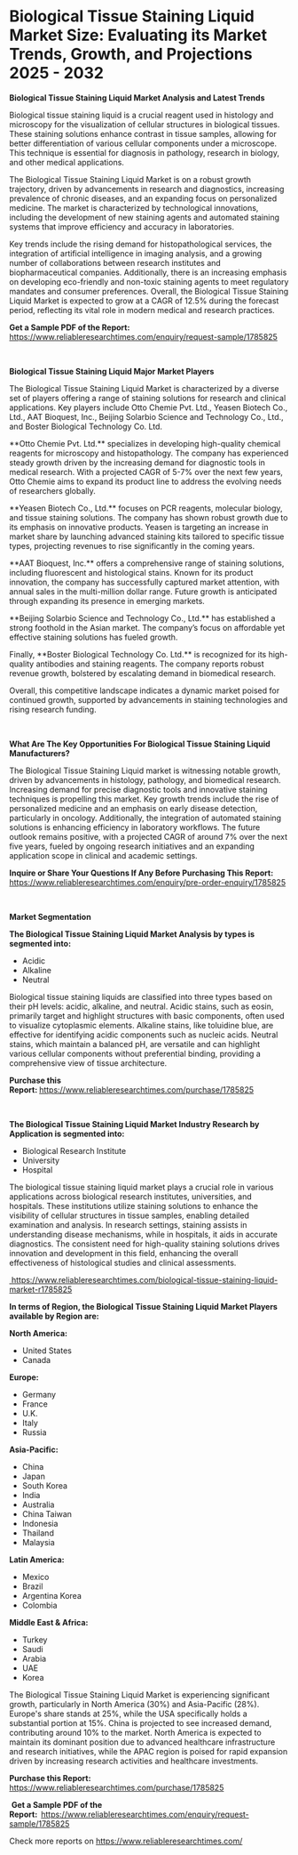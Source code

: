 <p><h1>Biological Tissue Staining Liquid Market Size: Evaluating its Market Trends, Growth, and Projections 2025 - 2032</h1></p><p><strong>Biological Tissue Staining Liquid Market Analysis and Latest Trends</strong></p>
<p><p>Biological tissue staining liquid is a crucial reagent used in histology and microscopy for the visualization of cellular structures in biological tissues. These staining solutions enhance contrast in tissue samples, allowing for better differentiation of various cellular components under a microscope. This technique is essential for diagnosis in pathology, research in biology, and other medical applications.</p><p>The Biological Tissue Staining Liquid Market is on a robust growth trajectory, driven by advancements in research and diagnostics, increasing prevalence of chronic diseases, and an expanding focus on personalized medicine. The market is characterized by technological innovations, including the development of new staining agents and automated staining systems that improve efficiency and accuracy in laboratories.</p><p>Key trends include the rising demand for histopathological services, the integration of artificial intelligence in imaging analysis, and a growing number of collaborations between research institutes and biopharmaceutical companies. Additionally, there is an increasing emphasis on developing eco-friendly and non-toxic staining agents to meet regulatory mandates and consumer preferences. Overall, the Biological Tissue Staining Liquid Market is expected to grow at a CAGR of 12.5% during the forecast period, reflecting its vital role in modern medical and research practices.</p></p>
<p><strong>Get a Sample PDF of the Report:&nbsp;</strong> <a href="https://www.reliableresearchtimes.com/enquiry/request-sample/1785825?utm_campaign=3067&utm_medium=2&utm_source=Github&utm_content=ia&utm_term=25032025&utm_id=biological-tissue-staining-liquid">https://www.reliableresearchtimes.com/enquiry/request-sample/1785825</a></p>
<p>&nbsp;</p>
<p><strong>Biological Tissue Staining Liquid Major Market Players</strong></p>
<p><p>The Biological Tissue Staining Liquid Market is characterized by a diverse set of players offering a range of staining solutions for research and clinical applications. Key players include Otto Chemie Pvt. Ltd., Yeasen Biotech Co., Ltd., AAT Bioquest, Inc., Beijing Solarbio Science and Technology Co., Ltd., and Boster Biological Technology Co. Ltd.</p><p>**Otto Chemie Pvt. Ltd.** specializes in developing high-quality chemical reagents for microscopy and histopathology. The company has experienced steady growth driven by the increasing demand for diagnostic tools in medical research. With a projected CAGR of 5-7% over the next few years, Otto Chemie aims to expand its product line to address the evolving needs of researchers globally.</p><p>**Yeasen Biotech Co., Ltd.** focuses on PCR reagents, molecular biology, and tissue staining solutions. The company has shown robust growth due to its emphasis on innovative products. Yeasen is targeting an increase in market share by launching advanced staining kits tailored to specific tissue types, projecting revenues to rise significantly in the coming years.</p><p>**AAT Bioquest, Inc.** offers a comprehensive range of staining solutions, including fluorescent and histological stains. Known for its product innovation, the company has successfully captured market attention, with annual sales in the multi-million dollar range. Future growth is anticipated through expanding its presence in emerging markets.</p><p>**Beijing Solarbio Science and Technology Co., Ltd.** has established a strong foothold in the Asian market. The company’s focus on affordable yet effective staining solutions has fueled growth. </p><p>Finally, **Boster Biological Technology Co. Ltd.** is recognized for its high-quality antibodies and staining reagents. The company reports robust revenue growth, bolstered by escalating demand in biomedical research. </p><p>Overall, this competitive landscape indicates a dynamic market poised for continued growth, supported by advancements in staining technologies and rising research funding.</p></p>
<p>&nbsp;</p>
<p><strong>What Are The Key Opportunities For Biological Tissue Staining Liquid Manufacturers?</strong></p>
<p><p>The Biological Tissue Staining Liquid market is witnessing notable growth, driven by advancements in histology, pathology, and biomedical research. Increasing demand for precise diagnostic tools and innovative staining techniques is propelling this market. Key growth trends include the rise of personalized medicine and an emphasis on early disease detection, particularly in oncology. Additionally, the integration of automated staining solutions is enhancing efficiency in laboratory workflows. The future outlook remains positive, with a projected CAGR of around 7% over the next five years, fueled by ongoing research initiatives and an expanding application scope in clinical and academic settings.</p></p>
<p><strong>Inquire or Share Your Questions If Any Before Purchasing This Report:</strong> <a href="https://www.reliableresearchtimes.com/enquiry/pre-order-enquiry/1785825?utm_campaign=3067&utm_medium=2&utm_source=Github&utm_content=ia&utm_term=25032025&utm_id=biological-tissue-staining-liquid">https://www.reliableresearchtimes.com/enquiry/pre-order-enquiry/1785825</a></p>
<p>&nbsp;</p>
<p><strong>Market Segmentation</strong></p>
<p><strong>The Biological Tissue Staining Liquid Market Analysis by types is segmented into:</strong></p>
<p><ul><li>Acidic</li><li>Alkaline</li><li>Neutral</li></ul></p>
<p><p>Biological tissue staining liquids are classified into three types based on their pH levels: acidic, alkaline, and neutral. Acidic stains, such as eosin, primarily target and highlight structures with basic components, often used to visualize cytoplasmic elements. Alkaline stains, like toluidine blue, are effective for identifying acidic components such as nucleic acids. Neutral stains, which maintain a balanced pH, are versatile and can highlight various cellular components without preferential binding, providing a comprehensive view of tissue architecture.</p></p>
<p><strong>Purchase this Report:&nbsp;</strong><a href="https://www.reliableresearchtimes.com/purchase/1785825?utm_campaign=3067&utm_medium=2&utm_source=Github&utm_content=ia&utm_term=25032025&utm_id=biological-tissue-staining-liquid">https://www.reliableresearchtimes.com/purchase/1785825</a></p>
<p>&nbsp;</p>
<p><strong>The Biological Tissue Staining Liquid Market Industry Research by Application is segmented into:</strong></p>
<p><ul><li>Biological Research Institute</li><li>University</li><li>Hospital</li></ul></p>
<p><p>The biological tissue staining liquid market plays a crucial role in various applications across biological research institutes, universities, and hospitals. These institutions utilize staining solutions to enhance the visibility of cellular structures in tissue samples, enabling detailed examination and analysis. In research settings, staining assists in understanding disease mechanisms, while in hospitals, it aids in accurate diagnostics. The consistent need for high-quality staining solutions drives innovation and development in this field, enhancing the overall effectiveness of histological studies and clinical assessments.</p></p>
<p><a href="https://www.reliableresearchtimes.com/biological-tissue-staining-liquid-market-r1785825?utm_campaign=3067&utm_medium=2&utm_source=Github&utm_content=ia&utm_term=25032025&utm_id=biological-tissue-staining-liquid">&nbsp;https://www.reliableresearchtimes.com/biological-tissue-staining-liquid-market-r1785825</a></p>
<p><strong>In terms of Region, the Biological Tissue Staining Liquid Market Players available by Region are:</strong></p>
<p>
    <p> <strong> North America: </strong>
        <ul>
            <li>United States</li>
            <li>Canada</li>
        </ul>
        </p> 
    <p> <strong> Europe: </strong>
        <ul>
            <li>Germany</li>
            <li>France</li>
            <li>U.K.</li>
            <li>Italy</li>
            <li>Russia</li>
        </ul>
        </p> 
    <p> <strong> Asia-Pacific: </strong>
        <ul>
            <li>China</li>
            <li>Japan</li>
            <li>South Korea</li>
            <li>India</li>
            <li>Australia</li>
            <li>China Taiwan</li>
            <li>Indonesia</li>
            <li>Thailand</li>
            <li>Malaysia</li>
        </ul>
        </p> 
    <p> <strong> Latin America: </strong>
        <ul>
            <li>Mexico</li>
            <li>Brazil</li>
            <li>Argentina Korea</li>
            <li>Colombia</li>
        </ul>
        </p> 
    <p> <strong> Middle East & Africa: </strong>
        <ul>
            <li>Turkey</li>
            <li>Saudi</li>
            <li>Arabia</li>
            <li>UAE</li>
            <li>Korea</li>
        </ul>
    </p>
    </p>
<p><p>The Biological Tissue Staining Liquid Market is experiencing significant growth, particularly in North America (30%) and Asia-Pacific (28%). Europe's share stands at 25%, while the USA specifically holds a substantial portion at 15%. China is projected to see increased demand, contributing around 10% to the market. North America is expected to maintain its dominant position due to advanced healthcare infrastructure and research initiatives, while the APAC region is poised for rapid expansion driven by increasing research activities and healthcare investments.</p></p>
<p><strong>Purchase this Report: </strong><a href="https://www.reliableresearchtimes.com/purchase/1785825?utm_campaign=3067&utm_medium=2&utm_source=Github&utm_content=ia&utm_term=25032025&utm_id=biological-tissue-staining-liquid">https://www.reliableresearchtimes.com/purchase/1785825</a></p>
<p>&nbsp;<strong>Get a Sample PDF of the Report:&nbsp;&nbsp;</strong><a href="https://www.reliableresearchtimes.com/enquiry/request-sample/1785825?utm_campaign=3067&utm_medium=2&utm_source=Github&utm_content=ia&utm_term=25032025&utm_id=biological-tissue-staining-liquid">https://www.reliableresearchtimes.com/enquiry/request-sample/1785825</a></p>
<p><strong></strong></p>
<p>Check more reports on <a href="https://www.reliableresearchtimes.com/?utm_campaign=3067&utm_medium=2&utm_source=Github&utm_content=ia&utm_term=25032025&utm_id=biological-tissue-staining-liquid">https://www.reliableresearchtimes.com/</a></p>